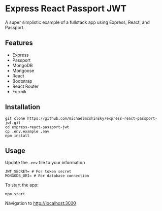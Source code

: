 # Express React Passport JWT

A super simplistic example of a fullstack app using Express, React, and Passport.

## Features
* Express
* Passport
* MongoDB
* Mongoose
* React
* Bootstrap
* React Router
* Formik

## Installation

```
git clone https://github.com/michaelmcshinsky/express-react-passport-jwt.git
cd express-react-passport-jwt
cp .env.example .env
npm install
```

## Usage

Update the `.env` file to your information
```
JWT_SECRET= # For token secret
MONGODB_URI= # For database connection
```
To start the app:

```
npm start
```

Navigation to [http://localhost:3000](http://localhost:3000)